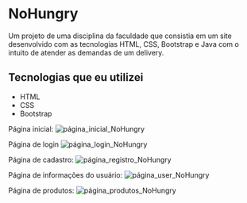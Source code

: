 # NoHungry
Um projeto de uma disciplina da faculdade que consistia em um site desenvolvido com as tecnologias  HTML, CSS, Bootstrap e Java com o intuito de atender as demandas de um delivery.

## Tecnologias que eu utilizei
- HTML
- CSS
- Bootstrap

Página inicial:
![página_inicial_NoHungry](https://user-images.githubusercontent.com/92160378/236708238-dd170082-71aa-43b6-99cf-a13144407897.png)

Página de login
![página_login_NoHungry](https://user-images.githubusercontent.com/92160378/236708556-ba8aad30-ec7d-4929-82b5-2119817aa85a.png)

Página de cadastro:
![página_registro_NoHungry](https://user-images.githubusercontent.com/92160378/236708568-c429cc03-7c88-4e84-8fe6-db31593cb1fb.png)

Página de informações do usuário:
![página_user_NoHungry](https://user-images.githubusercontent.com/92160378/236708589-e219da19-4d13-411d-9f47-b9f278eeefe5.png)

Página de produtos:
![página_produtos_NoHungry](https://user-images.githubusercontent.com/92160378/236708601-2edbe2d6-3321-4d77-b9de-7ef31d6c8613.png)

